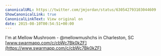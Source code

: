 ```yaml
---
canonicalURL: https://twitter.com/jmjordan/status/630542793103044609
ShowCanonicalLink: true
CanonicalLinkText: View original on
date: 2015-08-10T00:54:51+00:00
---
```

I'm at Mellow Mushroom - @mellowmushchs in Charleston, SC [www.swarmapp.com/c/cbWc7Bk0kZF](https://www.swarmapp.com/c/cbWc7Bk0kZF)